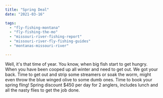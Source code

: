 ```yaml
---
title: "Spring Deal"
date: "2021-03-16"

tags: 
  - "fly-fishing-montana"
  - "fly-fishing-the-mo"
  - "missouri-river-fishing-report"
  - "missouri-river-fly-fishing-guides"
  - "montanas-missouri-river"

---
```


Well, it's that time of year. You know, when big fish start to get hungry. When you have been cooped up all winter and need to get out. We got your back. Time to get out and strip some streamers or soak the worm, might even throw the blue winged olive to some dumb ones. Time to book your spring fling! Spring discount $450 per day for 2 anglers, includes lunch and all the nasty flies to get the job done.
